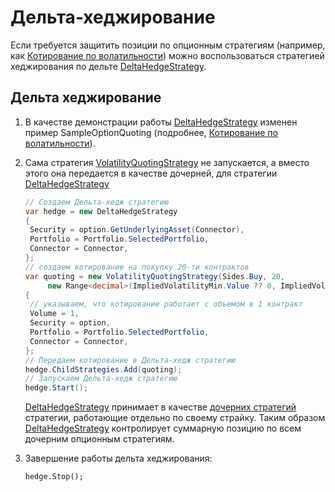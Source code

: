 # Дельта\-хеджирование

Если требуется защитить позиции по опционным стратегиям (например, как [Котирование по волатильности](OptionsQuoting.md)) можно воспользоваться стратегией хеджирования по дельте [DeltaHedgeStrategy](xref:StockSharp.Algo.Strategies.Derivatives.DeltaHedgeStrategy). 

## Дельта хеджирование

1. В качестве демонстрации работы [DeltaHedgeStrategy](xref:StockSharp.Algo.Strategies.Derivatives.DeltaHedgeStrategy) изменен пример SampleOptionQuoting (подробнее, [Котирование по волатильности](OptionsQuoting.md)). 
2. Сама стратегия [VolatilityQuotingStrategy](xref:StockSharp.Algo.Strategies.Derivatives.VolatilityQuotingStrategy) не запускается, а вместо этого она передается в качестве дочерней, для стратегии [DeltaHedgeStrategy](xref:StockSharp.Algo.Strategies.Derivatives.DeltaHedgeStrategy)

   ```cs
   // Создаем Дельта-хедж стратегию
   var hedge = new DeltaHedgeStrategy
   {
   	Security = option.GetUnderlyingAsset(Connector),
   	Portfolio = Portfolio.SelectedPortfolio,
   	Connector = Connector,
   };
   // создаем котирование на покупку 20-ти контрактов
   var quoting = new VolatilityQuotingStrategy(Sides.Buy, 20,
   		new Range<decimal>(ImpliedVolatilityMin.Value ?? 0, ImpliedVolatilityMax.Value ?? 100))
   {
   	// указываем, что котирование работает с объемом в 1 контракт
   	Volume = 1,
   	Security = option,
   	Portfolio = Portfolio.SelectedPortfolio,
   	Connector = Connector,
   };
   // Передаем котирование в Дельта-хедж стратегию
   hedge.ChildStrategies.Add(quoting);
   // Запускаем Дельта-хедж стратегию
   hedge.Start();
   ```

   [DeltaHedgeStrategy](xref:StockSharp.Algo.Strategies.Derivatives.DeltaHedgeStrategy) принимает в качестве [дочерних стратегий](StrategyChilds.md) стратегии, работающие отдельно по своему страйку. Таким образом [DeltaHedgeStrategy](xref:StockSharp.Algo.Strategies.Derivatives.DeltaHedgeStrategy) контролирует суммарную позицию по всем дочерним опционным стратегиям. 
3. Завершение работы дельта хеджирования: 

   ```none
   hedge.Stop();
   ```
